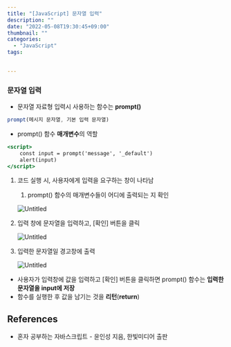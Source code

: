 ```yaml
---
title: "[JavaScript] 문자열 입력"
description: ""
date: "2022-05-08T19:30:45+09:00"
thumbnail: ""
categories:
  - "JavaScript"
tags:
 

---
```

<!--more-->

### 문자열 입력

- 문자열 자료형 입력시 사용하는 함수는 **prompt()**

```jsx
prompt(메시지 문자열, 기본 입력 문자열)
```

- prompt() 함수 **매개변수**의 역할

```jsx
<script>
	const input = prompt('message', '_default')
	alert(input)
</script>
```

1. 코드 실행 시, 사용자에게 입력을 요구하는 창이 나타남
    1. prompt() 함수의 매개변수들이 어디에 출력되는 지 확인
    
    ![Untitled](/images/lang_javascript/JavaScript_문자열_입력/Untitled.png)
    
2. 입력 창에 문자열을 입력하고, [확인] 버튼을 클릭
    
    ![Untitled](/images/lang_javascript/JavaScript_문자열_입력/Untitled%201.png)
    
3. 입력한 문자열일 경고창에 출력
    
    ![Untitled](/images/lang_javascript/JavaScript_문자열_입력/Untitled%202.png)
    
- 사용자가 입력창에 값을 입력하고 [확인] 버튼을 클릭하면 prompt() 함수는 **입력한 문자열을 input에 저장**
- 함수를 실행한 후 값을 남기는 것을 **리턴**(**return**)

## References

- 혼자 공부하는 자바스크립트 - 윤인성 지음, 한빛미디어 출판